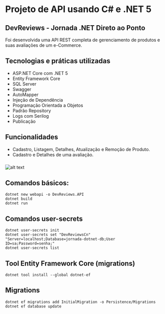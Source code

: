# Projeto de API usando C# e .NET 5

## DevReviews - Jornada .NET Direto ao Ponto

Foi desenvolvida uma API REST completa de gerenciamento de produtos e suas avaliações de um e-Commerce.

## Tecnologias e práticas utilizadas
- ASP.NET Core com .NET 5
- Entity Framework Core
- SQL Server
- Swagger
- AutoMapper
- Injeção de Dependência
- Programação Orientada a Objetos
- Padrão Repository
- Logs com Serilog
- Publicação

## Funcionalidades
- Cadastro, Listagem, Detalhes, Atualização e Remoção de Produto.
- Cadastro e Detalhes de uma avaliação.

###

![alt text](https://raw.githubusercontent.com/samuel-oldra/Projeto-WebApi-DotNet-5/main/README_IMGS/swagger_ui.png)

## Comandos básicos:
```
dotnet new webapi -o DevReviews.API
dotnet build
dotnet run
```

## Comandos user-secrets
```
dotnet user-secrets init
dotnet user-secrets set "DevReviewsCn" "Server=localhost;Database=jornada-dotnet-db;User ID=sa;Password=senha;"
dotnet user-secrets list
```

## Tool Entity Framework Core (migrations)
```
dotnet tool install --global dotnet-ef
```

## Migrations
```
dotnet ef migrations add InitialMigration -o Persistence/Migrations
dotnet ef database update
```
